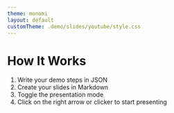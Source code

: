 ```yaml
---
theme: monomi
layout: default
customTheme: .demo/slides/youtube/style.css
---
```


# How It Works

1. Write your demo steps in JSON
2. Create your slides in Markdown
3. Toggle the presentation mode
4. Click on the right arrow or clicker to start presenting
